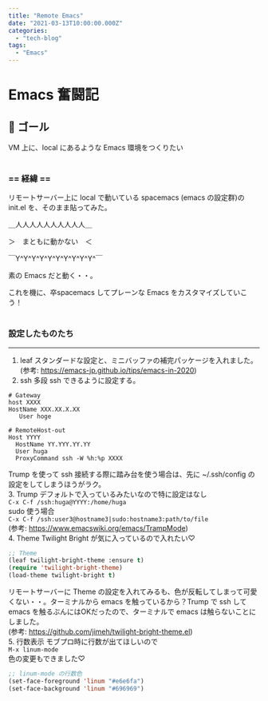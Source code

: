 ```yaml
---
title: "Remote Emacs"
date: "2021-03-13T10:00:00.000Z"
categories: 
  - "tech-blog"
tags: 
  - "Emacs"
---
```



# Emacs 奮闘記
  
## 🌟 ゴール

VM 上に、local にあるような Emacs 環境をつくりたい
<br>
<br>

### == 経緯 ==

リモートサーバー上に local で動いている spacemacs (emacs の設定群)の init.el を、そのまま貼ってみた。

＿人人人人人人人人人人＿

＞　まともに動かない　＜

￣Y^Y^Y^Y^Y^Y^Y^Y^Y^Y^￣

素の Emacs だと動く・・。

これを機に、卒spacemacs してプレーンな Emacs をカスタマイズしていこう！
<br>
<br>

### 設定したものたち
---

1. leaf
スタンダードな設定と、ミニバッファの補完パッケージを入れました。  
(参考: https://emacs-jp.github.io/tips/emacs-in-2020)  
2. ssh
多段 ssh できるように設定する。
```~/.ssh/config
# Gateway
host XXXX
HostName XXX.XX.X.XX
   User hoge

# RemoteHost-out
Host YYYY
  HostName YY.YYY.YY.YY
  User huga
  ProxyCommand ssh -W %h:%p XXXX
```
Trump を使って ssh 接続する際に踏み台を使う場合は、先に ~/.ssh/config の設定をしてしまうほうがラク。  
3. Trump
デフォルトで入っているみたいなので特に設定はなし  
`C-x C-f /ssh:huga@YYYY:/home/huga`  
sudo 使う場合  
`C-x C-f /ssh:user3@hostname3|sudo:hostname3:path/to/file`  
(参考: https://www.emacswiki.org/emacs/TrampMode)  
4. Theme
Twilight Bright が気に入っているので入れたい♡  
```init.el
;; Theme
(leaf twilight-bright-theme :ensure t)
(require 'twilight-bright-theme)
(load-theme twilight-bright t)
```  
リモートサーバーに Theme の設定を入れてみるも、色が反転してしまって可愛くない・・。ターミナルから emacs を触っているから？Trump で ssh して emacs を触るぶんにはOKだったので、ターミナルで emacs は触らないことにしました。  
(参考: https://github.com/jimeh/twilight-bright-theme.el)  
5. 行数表示
モブプロ時に行数が出てほしいので  
`M-x linum-mode`  
色の変更もできました♡  
```init.el
;; linum-mode の行数色
(set-face-foreground 'linum "#e6e6fa")
(set-face-background 'linum "#696969")
```
